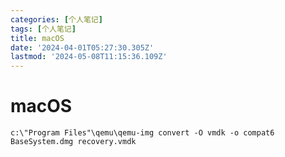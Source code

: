 ```yaml
---
categories: [个人笔记]
tags: [个人笔记]
title: macOS
date: '2024-04-01T05:27:30.305Z'
lastmod: '2024-05-08T11:15:36.109Z'
---
```


# macOS

```
c:\"Program Files"\qemu\qemu-img convert -O vmdk -o compat6 BaseSystem.dmg recovery.vmdk
```
